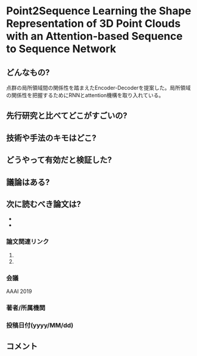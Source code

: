# Point2Sequence Learning the Shape Representation of 3D Point Clouds with an Attention-based Sequence to Sequence Network

## どんなもの?
点群の局所領域間の関係性を踏まえたEncoder-Decoderを提案した。局所領域の関係性を把握するためにRNNとattention機構を取り入れている。

## 先行研究と比べてどこがすごいの?

## 技術や手法のキモはどこ?

## どうやって有効だと検証した?

## 議論はある?

## 次に読むべき論文は?
-
-

### 論文関連リンク
1.
2.

### 会議
AAAI 2019

### 著者/所属機関

### 投稿日付(yyyy/MM/dd)

## コメント
